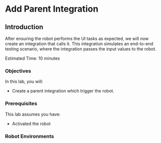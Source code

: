 # Add Parent Integration

## Introduction

After ensuring the robot performs the UI tasks as expected, we will now create an integration that calls it. This integration simulates an end-to-end testing scenario, where the integration passes the input values to the robot. 

Estimated Time: 10 minutes

### Objectives

In this lab, you will:

* Create a parent integration which trigger the robot.

### Prerequisites

This lab assumes you have:

* Activated the robot


### Robot Environments
